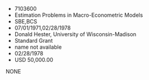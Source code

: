 * 7103600
* Estimation Problems in Macro-Econometric Models
* SBE,BCS
* 07/01/1971,02/28/1978
* Donald Hester, University of Wisconsin-Madison
* Standard Grant
*   name not available
* 02/28/1978
* USD 50,000.00

NONE